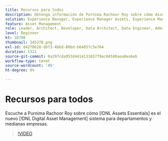 ```yaml
---
title: Recursos para todos
description: Obtenga información de Purnima Rachoor Roy sobre cómo Assets Essentials es el nuevo sistema de administración de activos digitales para departamentos y empresas medianas.
solution: Experience Manager, Experience Manager Assets, Experience Manager as a Cloud Service
feature: Asset Management
role: Leader, Architect, Developer, Data Architect, Data Engineer, Admin, User
level: Beginner
kt: 10788
thumbnail: 345378.png
exl-id: d42f8628-db73-4b6d-80bd-b64857c5e764
duration: 1321
source-git-commit: 9a297cda953d4414131657f9ac84580aea0eabeb
workflow-type: tm+mt
source-wordcount: '45'
ht-degree: 0%

---
```


# Recursos para todos

Escuche a Purnima Rachoor Roy sobre cómo [!DNL Assets Essentials] es el nuevo [!DNL Digital Asset Management] sistema para departamentos y medianas empresas.

>[!VIDEO](https://video.tv.adobe.com/v/345378/?quality=12&learn=on)
